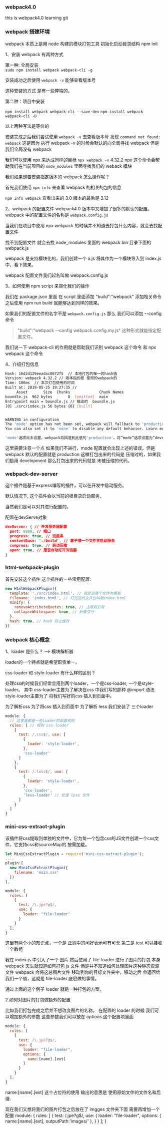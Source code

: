 ### webpack4.0

this is webpack4.0 learning git

### webpack 搭建环境

webpack 本质上是用 node 构建的模块打包工具
初始化启动目录结构 npm init

1、安装 webpack 有两种方式

第一种: 全局安装  
 `sudo npm install webpack webpack-cli -g`

安装成功之后使用 `webpack -v` 能够查看版本号

这种安装的方式 是有一些弊端的。

第二种：项目中安装

`npm install webpack webpack-cli --save-dev`
`npm install webpack webpack-cli -D`

以上两种写法是等价的

安装完成之后我们尝试使用 `webpack -v` 去查看版本号 发现 `command not found: webpack` 这是因为
执行 webpack -v 的时候会默认的向全局寻找 webpack 但是我们全局没有 webpack

我们可以使用 npx 来达成同样的目标 `npx webpack -v` 4.32.2
npx 这个命令会帮助我们在当前项目的 `node_modules` 里面寻找我们的 weback 模块

我们如果想要安装指定版本的 webpack 怎么操作呢？

首先我们使用 `npm info` 来查看 webpack 的相关的包的信息

`npm info webpack` 查看出来的 3.0 版本的最后是 3.12

2、webpack 的配置文件
webpack4.0 版本中又增加了很多的默认的配置。
webpack 中的配置文件的名称是 `webpack.config.js`

当我们在项目中使用 npx webpack 的时候并不知道去打包什么内容，就会去找配置文件

找不到配置文件 就会去找 node_modules 里面的 webpack bin 目录下面的 webpack.js

webpack 是支持模块化的，我们创建一个 a.js 将其作为一个模块导入到 index.js中，看下效果。


webpack 配置文件我们起名叫做 webpack.config.js

3、如何使用 npm script 来简化我们的操作

我们在 package.json 里面 在 script 里面添加 "build":"webpack" 添加相关命令
之后使用 npm run build 就能够达到同样的效果。

如果我们的配置文件的名字不是 `webpack.config.js` 那么 我们可以添加 --config命令

> "build":"webpack --config webpack.config.my.js" 这种形式就能指定配置文件。

我们说一下 webpack-cli 的作用就是帮助我们识别 webpack 这个命令 和 npx webpack 这个命令

4、介绍打包信息

```bash
Hash: 16d2d129eeadac8072f5  // 本地打包的唯一的hash值
Version: webpack 4.32.2 // 版本指的是 使用的webpack的
Time: 106ms  // 本次打包使用的时间
Built at: 2019-05-25 19:27:35 //
     Asset       Size  Chunks             Chunk Names
boundle.js  962 bytes       0  [emitted]  main
Entrypoint main = boundle.js // 输出的  boundle.js
[0] ./src/index.js 56 bytes {0} [built]


WARNING in configuration
The 'mode' option has not been set, webpack will fallback to 'production' for this value. Set 'mode' option to 'development' or 'production' to enable defaults for each environment.
You can also set it to 'none' to disable any default behavior. Learn more: https://webpack.js.org/configuration/mode/

'mode'选项尚未设置，webpack将回退到此值的'production'。将“mode”选项设置为“development”或“production”以启用每个环境的默认值。您还可以将其设置为“无”以禁用任何默认行为。
```

这里需要注意一个点 如果我们不进行，mode 配置就会出现上述的错误，但是 webpack 默认的配置就是 production
这样打包出来的代码是 压缩过的，如果我们启用 development 那么打包出来的代码就是 未被压缩的代码。

### webpack-dev-server 

这个插件是基于express编写的插件，可以在开发中启动服务。

默认情况下, 这个插件会以当前的根目录启动服务。

当然我们是可以对其进行配置的。

配置在devServe对象
```json
devServer: { // 开发服务器配置
  port: 8080, // 端口
  progress: true, // 进度条
  contentBase: './build', // 基于哪一个文件夹启动服务
  compress: true, // 启动压缩
  open: true, // 是否自动打开浏览器
}
```

### html-webpack-plugin
首先安装这个插件 这个插件的一些常用配置:
```js
new HtmlWebpackPlugin({
  template: './src/index.html', // 指定以哪个文件为模板
  filename: 'index.html', // 打包后的文件也叫做index.html
  minify: {
    removeAttributeQuotes: true, // 去除双引号
    collapseWhitespace: true, // 折叠空行
  },
  hash: true, // hash 防止缓存
})
```

### webpack 核心概念

1、loader 是什么？ --> 模块解析器

loader的一个特点就是希望职责单一。

css-loader 和 style-loader 有什么样的区别？

处理css的时候我们经常会用到两个loader，一个是css-loader, 一个是style-loader。
其中 css-loader主要为了解决在css 中我们写的那种 @import 语法 style-loader主要为了
将我们写好的css 插入到页面中。


为了解析css  为了将css 插入到页面中 为了解析 less 我们安装了 三个loader

```js
module: {
  // 这里面都是一些loader的配置规则
  rules: [ // 规则 css-loader 
    {
      test: /.css$/, use: [
        {
          loader: 'style-loader',
        },
        'css-loader'
      ]
    },
    {
      test: /.less$/, use: [
        {
          loader: 'style-loader',
        },
        'css-loader',
        'less-loader' // 处理 less 文件
      ]
    }
  ]
}
```

### mini-css-extract-plugin

该插件将css提取到单独的文件中，它为每一个包含css的JS文件创建一个css文件，它支持css和sourceMap的
按需加载。

```js
let MiniCssExtractPlugin = require('mini-css-extract-plugin');
....
plugin:[
  new MiniCssExtractPlugin({
    filename: 'main.css'
  })
],

```

```js
module: {
  rules: [
    {
      test: /\.jpe?g$/,
      use: {
        loader: "file-loader"
      }
    }
  ];
}
```

这里有两个小的知识点，一个是 正则中的问好表示可有可无 第二是 test 可以接收一个数组

我在 index.js 中引入了一个 图片 然后使用了 file-loader 进行了图片的打包 本身 webpack
天生就知道如何打包 js 文件 但是并不知道如何处理图片这种静态资源文件 webpack 会将这总图片文件
移动到你的目标文件夹中，移动之后 会返回给我们一个值，这就是 file-loader 底层做的事情。

通过上面的这个例子 loader 就是一种打包的方案。

2.如何对图片的打包做额外的配置

比如我们打包完成之后并不想改变图片的名称。
在配置的 loader 的时候 我们可以增加额外的参数 这些参数我们可以放在
options 这个配置项里面

```js
module: {
  rules: [
    {
      test: /\.jpe?g$/,
      use: {
        loader: "file-loader",
        options: {
          name:[name].[ext]
        }
      }
    }
  ];
}
```

 name:[name].[ext] 这个占位符的使用 输出的意思是 使用原始文件的文件名和后缀.


 现在我们又想将我们的图片打包之后放在了 imgges 文件夹下面 需要再增加一个配置
 module: {
  rules: [
    {
      test: /\.jpe?g$/,
      use: {
        loader: "file-loader",
        options: {
          name:[name].[ext],
          outputPath:'images/'
        },
      }
    }
  ];
}






